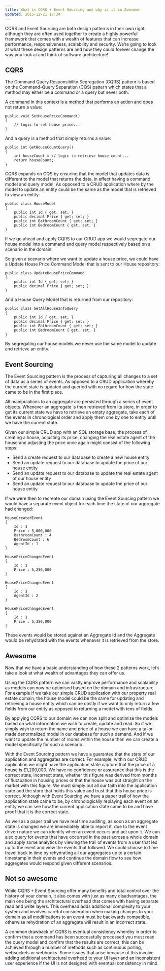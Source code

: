 ```yaml
---
title: What is CQRS + Event Sourcing and why is it so Awesome
updated: 2015-12-21 17:34
---
```


CQRS and Event Sourcing are both design patterns in their own right, although they are often used together to create a highly powerful framework that comes with a wealth of features that can increase performance, responsiveness, scalability and security. We’re going to look at what these design patterns are and how they could forever change the way you look at and think of software architecture!

## CQRS

The Command Query Responsibility Segregation (CQRS) pattern is based on the Command-Query Separation (CQS) pattern which states that a method may either be a command or a query but never both.

A command in this context is a method that performs an action and does not return a value:

```
public void SetHousePriceCommand()
{
    // logic to set house price...    
}    
```

And a query is a method that simply returns a value:

```
public int GetHouseCountQuery()
{
    int houseCount = // logic to retrieve house count... 
    return houseCount;   
}    
```


CQRS expands on CQS by ensuring that the model that updates data is different to the model that returns the data, in effect having a command model and query model. As opposed to a CRUD application where by the model to update an entity could be the same as the model that is retrieved to view an entity:

```
public class HouseModel
{
    public int Id { get; set; }
    public decimal Price { get; set; }
    public int BathroomCount { get; set; }
    public int BedroomCount { get; set; }
}
```

If we go ahead and apply CQRS to our CRUD app we would segregate our house model into a command and query model respectively based on a scenario in the domain. 

So given a scenario where we want to update a house price, we could have a Update House Price Command Model that is sent to our House repository:

```
public class UpdateHousePriceCommand
{
    public int Id { get; set; }
    public decimal Price { get; set; }
}
```

And a House Query Model that is returned from our repository:

```
public class GetAllHouseInfoQuery
{
    public int Id { get; set; }
    public decimal Price { get; set; }
    public int BathroomCount { get; set; }
    public int BedroomCount { get; set; }
}
```

By segregating our house models we never use the same model to update and retrieve an entity.

## Event Sourcing

The Event Sourcing pattern is the process of capturing all changes to a set of data as a series of events. As opposed to a CRUD application whereby the current state is updated and queried with no regard for how the state came to be in the first place.

All manipulations to an aggregate are persisted through a series of event objects. Whenever an aggregate is then retrieved from its store, in order to get its current state we have to retrieve an empty aggregate, take each of the events in chronological order and apply them one by one to entity until we have the current state.

Given our simple CRUD app with an SQL storage base, the process of creating a house, adjusting its price, changing the real estate agent of the house and adjusting the price once again might consist of the following steps:

- Send a create request to our database to create a new house entity
- Send an update request to our database to update the price of our house entity
- Send an update request to our database to update the real estate agent of our house entity
- Send an update request to our database to update the price of our house entity

If we were then to recreate our domain using the Event Sourcing pattern we would have a separate event object for each time the state of our aggregate had changed:

```
HouseCreatedEvent 
{
    Id : 1
    Price : 5,000,000
    BathroomCount : 4
    BedroomCount : 6
    AgentId : 1   
}
```

```
HousePriceChangedEvent 
{
    Id : 1
    Price : 5,250,000
}
```


```
HousePriceChangedEvent 
{
    Id : 1
    AgentId : 2  
}
```

```
HousePriceChangedEvent 
{
    Id : 1
    Price : 5,350,000
}
```

These events would be stored against an Aggregate Id and the Aggregate would be rehydrated with the events whenever it is retrieved from the store.


## Awesome

Now that we have a basic understanding of how these 2 patterns work, let’s take a look at what wealth of advantages they can offer us.

Using the CQRS pattern we can vastly improve performance and scalability as models can now be optimised based on the domain and infrastructure. For example if we take our simple CRUD application with our property real estate domain, the house model could be the same for updating and retrieving a house entity which can be costly if we want to only return a few fields from our entity as opposed to returning a model with tens of fields.

By applying CQRS to our domain we can now split and optimise the models based on what information we wish to create, update and read. So if we simply wish to return the name and price of a house we can have a tailor-made denormalized model in our database for such a demand. And if we want to update the number of rooms within the house then we can create a model specifically for such a scenario. 

With the Event Sourcing pattern we have a guarantee that the state of our application and aggregates are correct. For example,  within our CRUD application we might have the application state capture that the price of a house is £1,200,000. We have no confidence or assurance that this is the correct state, incorrect state, whether this figure was derived from months of fluctuation in housing prices or that the house was put straight on the market with this figure. We must simply put all our faith into the application state and the store that holds this value and trust that this house price is correct. Although with Event Sourcing we have a paper trail of how the application state came to be, by chronologically replaying each event on an entity we can see how the current application state came to be and have proof that it is the correct state.

As well as a paper trail we have real time auditing, as soon as an aggregate state is changed we are immediately able to report it, due to the event driven nature we can identify when an event occurs and act upon it. We can also query for events that have occurred in the past across a whole domain and apply some analytics by viewing the trail of events from a user that led up to the event and view the events that followed. We could choose to time travel back in time by rehydrating all our aggregates up to a certain timestamp in their events and continue the domain flow to see how aggregates would respond given different scenarios. 

## Not so awesome

While CQRS + Event Sourcing offer many benefits and total control over the history of your domain, it also comes with just as many disadvantages, the main one being the architectural overhead that comes with having separate read and write layers. This overhead adds additional complexity to your system and involves careful consideration when making changes to your domain as all modifications to an event must be backwards compatible, otherwise rehydration of an aggregate will result in an incorrect state. 

A common drawback of CQRS is eventual consistency whereby in order to confirm that a command has been successfully processed you must read the query model and confirm that the results are correct, this can be achieved through a number of methods such as continuous polling, websockets or webhooks. Some issues that arise because of this involve adding additional architectural overhead to your UI layer and an inconsistent user experience if the UI is not designed with eventual consistency in mind. 
